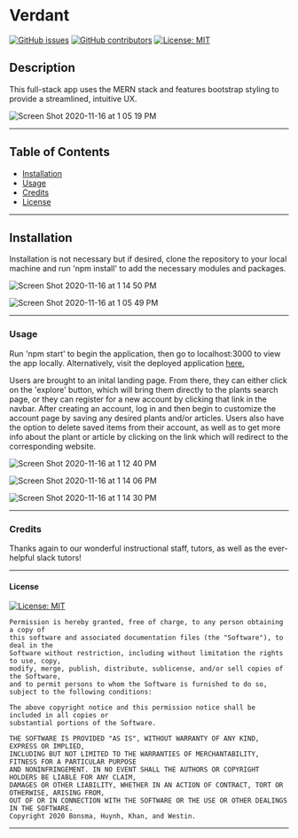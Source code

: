 # Verdant

[![GitHub issues](https://img.shields.io/github/issues/Naereen/StrapDown.js.svg)](https://GitHub.com/Naereen/StrapDown.js/issues/) [![GitHub contributors](https://img.shields.io/github/contributors/Naereen/StrapDown.js.svg)](https://GitHub.com/Naereen/StrapDown.js/graphs/contributors/)   [![License: MIT](https://img.shields.io/badge/License-MIT-yellow.svg)](https://opensource.org/licenses/MIT)

## Description  

  This full-stack app uses the MERN stack and features bootstrap styling to provide a streamlined, intuitive UX.
  
![Screen Shot 2020-11-16 at 1 05 19 PM](https://user-images.githubusercontent.com/69770137/99292540-5758f400-280f-11eb-93f7-c3299670bd29.png)

  ******

  ## Table of Contents 
  * [Installation](#installation)
  * [Usage](#usage)
  * [Credits](#credits)
  * [License](#license)
  
  ******

  ## Installation
  
  Installation is not necessary but if desired, clone the repository to your local machine and run 'npm install' to add the necessary modules and packages.
  
 ![Screen Shot 2020-11-16 at 1 14 50 PM](https://user-images.githubusercontent.com/69770137/99292670-8d967380-280f-11eb-8baa-8b8326d7d2cf.png)
  
 ![Screen Shot 2020-11-16 at 1 05 49 PM](https://user-images.githubusercontent.com/69770137/99292567-62ac1f80-280f-11eb-8141-6e81a32afbb1.png)
 
  ******

  ### Usage
  
  Run 'npm start' to begin the application, then go to localhost:3000 to view the app locally. Alternatively, visit the deployed application [here.](https://verdant-thumbs.herokuapp.com/)
  
  Users are brought to an inital landing page. From there, they can either click on the 'explore' button, which will bring them directly to the plants search page, or they can register for a new account by clicking that link in the navbar. After creating an account, log in and then begin to customize the account page by saving any desired plants and/or articles. Users also have the option to delete saved items from their account, as well as to get more info about the plant or article by clicking on the link which will redirect to the corresponding website.
  
 ![Screen Shot 2020-11-16 at 1 12 40 PM](https://user-images.githubusercontent.com/69770137/99292585-68a20080-280f-11eb-9498-38b2718dad30.png)
  
 ![Screen Shot 2020-11-16 at 1 14 06 PM](https://user-images.githubusercontent.com/69770137/99292642-81121b00-280f-11eb-9faf-2dfab5401704.png)
 
 ![Screen Shot 2020-11-16 at 1 14 30 PM](https://user-images.githubusercontent.com/69770137/99292654-85d6cf00-280f-11eb-995d-8b12b1a782a8.png)
  

  ******

  ### Credits
  
  Thanks again to our wonderful instructional staff, tutors, as well as the ever-helpful slack tutors!
  
  ******

  #### License
  [![License: MIT](https://img.shields.io/badge/License-MIT-yellow.svg)](https://opensource.org/licenses/MIT)

    Permission is hereby granted, free of charge, to any person obtaining a copy of 
    this software and associated documentation files (the "Software"), to deal in the 
    Software without restriction, including without limitation the rights to use, copy, 
    modify, merge, publish, distribute, sublicense, and/or sell copies of the Software, 
    and to permit persons to whom the Software is furnished to do so, subject to the following conditions:
    
    The above copyright notice and this permission notice shall be included in all copies or 
    substantial portions of the Software.
    
    THE SOFTWARE IS PROVIDED "AS IS", WITHOUT WARRANTY OF ANY KIND, EXPRESS OR IMPLIED, 
    INCLUDING BUT NOT LIMITED TO THE WARRANTIES OF MERCHANTABILITY, FITNESS FOR A PARTICULAR PURPOSE 
    AND NONINFRINGEMENT. IN NO EVENT SHALL THE AUTHORS OR COPYRIGHT HOLDERS BE LIABLE FOR ANY CLAIM, 
    DAMAGES OR OTHER LIABILITY, WHETHER IN AN ACTION OF CONTRACT, TORT OR OTHERWISE, ARISING FROM, 
    OUT OF OR IN CONNECTION WITH THE SOFTWARE OR THE USE OR OTHER DEALINGS IN THE SOFTWARE. 
    Copyright 2020 Bonsma, Huynh, Khan, and Westin.  

  ******
